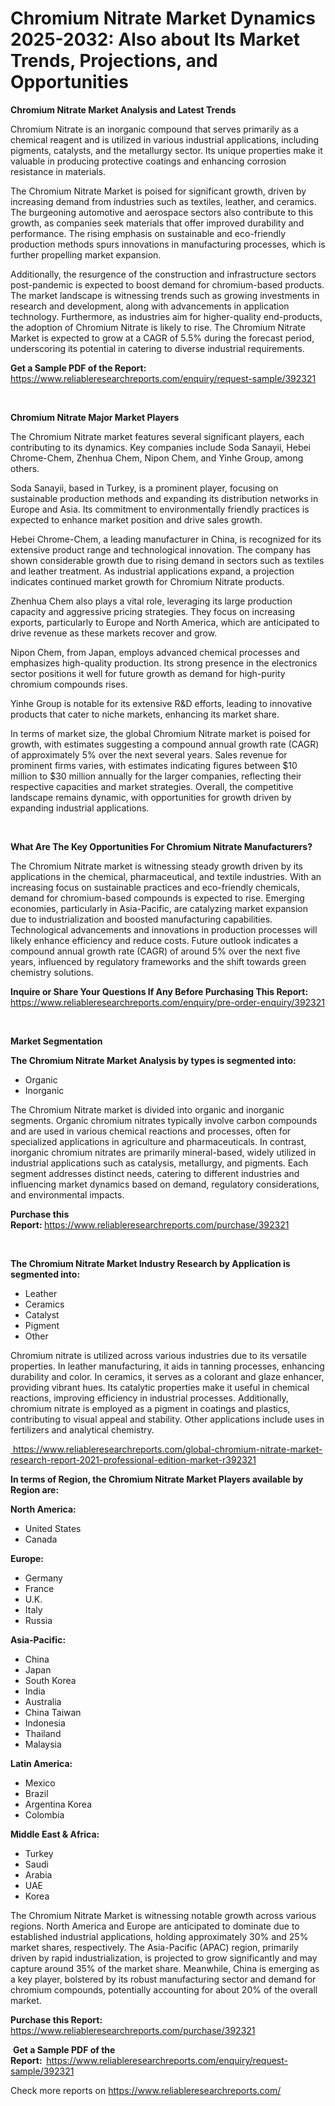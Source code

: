 <p><h1>Chromium Nitrate Market Dynamics 2025-2032: Also about Its Market Trends, Projections, and Opportunities</h1></p><p><strong>Chromium Nitrate Market Analysis and Latest Trends</strong></p>
<p><p>Chromium Nitrate is an inorganic compound that serves primarily as a chemical reagent and is utilized in various industrial applications, including pigments, catalysts, and the metallurgy sector. Its unique properties make it valuable in producing protective coatings and enhancing corrosion resistance in materials.</p><p>The Chromium Nitrate Market is poised for significant growth, driven by increasing demand from industries such as textiles, leather, and ceramics. The burgeoning automotive and aerospace sectors also contribute to this growth, as companies seek materials that offer improved durability and performance. The rising emphasis on sustainable and eco-friendly production methods spurs innovations in manufacturing processes, which is further propelling market expansion.</p><p>Additionally, the resurgence of the construction and infrastructure sectors post-pandemic is expected to boost demand for chromium-based products. The market landscape is witnessing trends such as growing investments in research and development, along with advancements in application technology. Furthermore, as industries aim for higher-quality end-products, the adoption of Chromium Nitrate is likely to rise. The Chromium Nitrate Market is expected to grow at a CAGR of 5.5% during the forecast period, underscoring its potential in catering to diverse industrial requirements.</p></p>
<p><strong>Get a Sample PDF of the Report:&nbsp;</strong> <a href="https://www.reliableresearchreports.com/enquiry/request-sample/392321?utm_campaign=2030&utm_medium=2&utm_source=Github&utm_content=ia&utm_term=29032025&utm_id=chromium-nitrate">https://www.reliableresearchreports.com/enquiry/request-sample/392321</a></p>
<p>&nbsp;</p>
<p><strong>Chromium Nitrate Major Market Players</strong></p>
<p><p>The Chromium Nitrate market features several significant players, each contributing to its dynamics. Key companies include Soda Sanayii, Hebei Chrome-Chem, Zhenhua Chem, Nipon Chem, and Yinhe Group, among others.</p><p>Soda Sanayii, based in Turkey, is a prominent player, focusing on sustainable production methods and expanding its distribution networks in Europe and Asia. Its commitment to environmentally friendly practices is expected to enhance market position and drive sales growth.</p><p>Hebei Chrome-Chem, a leading manufacturer in China, is recognized for its extensive product range and technological innovation. The company has shown considerable growth due to rising demand in sectors such as textiles and leather treatment. As industrial applications expand, a projection indicates continued market growth for Chromium Nitrate products.</p><p>Zhenhua Chem also plays a vital role, leveraging its large production capacity and aggressive pricing strategies. They focus on increasing exports, particularly to Europe and North America, which are anticipated to drive revenue as these markets recover and grow.</p><p>Nipon Chem, from Japan, employs advanced chemical processes and emphasizes high-quality production. Its strong presence in the electronics sector positions it well for future growth as demand for high-purity chromium compounds rises.</p><p>Yinhe Group is notable for its extensive R&D efforts, leading to innovative products that cater to niche markets, enhancing its market share. </p><p>In terms of market size, the global Chromium Nitrate market is poised for growth, with estimates suggesting a compound annual growth rate (CAGR) of approximately 5% over the next several years. Sales revenue for prominent firms varies, with estimates indicating figures between $10 million to $30 million annually for the larger companies, reflecting their respective capacities and market strategies. Overall, the competitive landscape remains dynamic, with opportunities for growth driven by expanding industrial applications.</p></p>
<p>&nbsp;</p>
<p><strong>What Are The Key Opportunities For Chromium Nitrate Manufacturers?</strong></p>
<p><p>The Chromium Nitrate market is witnessing steady growth driven by its applications in the chemical, pharmaceutical, and textile industries. With an increasing focus on sustainable practices and eco-friendly chemicals, demand for chromium-based compounds is expected to rise. Emerging economies, particularly in Asia-Pacific, are catalyzing market expansion due to industrialization and boosted manufacturing capabilities. Technological advancements and innovations in production processes will likely enhance efficiency and reduce costs. Future outlook indicates a compound annual growth rate (CAGR) of around 5% over the next five years, influenced by regulatory frameworks and the shift towards green chemistry solutions.</p></p>
<p><strong>Inquire or Share Your Questions If Any Before Purchasing This Report:</strong> <a href="https://www.reliableresearchreports.com/enquiry/pre-order-enquiry/392321?utm_campaign=2030&utm_medium=2&utm_source=Github&utm_content=ia&utm_term=29032025&utm_id=chromium-nitrate">https://www.reliableresearchreports.com/enquiry/pre-order-enquiry/392321</a></p>
<p>&nbsp;</p>
<p><strong>Market Segmentation</strong></p>
<p><strong>The Chromium Nitrate Market Analysis by types is segmented into:</strong></p>
<p><ul><li>Organic</li><li>Inorganic</li></ul></p>
<p><p>The Chromium Nitrate market is divided into organic and inorganic segments. Organic chromium nitrates typically involve carbon compounds and are used in various chemical reactions and processes, often for specialized applications in agriculture and pharmaceuticals. In contrast, inorganic chromium nitrates are primarily mineral-based, widely utilized in industrial applications such as catalysis, metallurgy, and pigments. Each segment addresses distinct needs, catering to different industries and influencing market dynamics based on demand, regulatory considerations, and environmental impacts.</p></p>
<p><strong>Purchase this Report:&nbsp;</strong><a href="https://www.reliableresearchreports.com/purchase/392321?utm_campaign=2030&utm_medium=2&utm_source=Github&utm_content=ia&utm_term=29032025&utm_id=chromium-nitrate">https://www.reliableresearchreports.com/purchase/392321</a></p>
<p>&nbsp;</p>
<p><strong>The Chromium Nitrate Market Industry Research by Application is segmented into:</strong></p>
<p><ul><li>Leather</li><li>Ceramics</li><li>Catalyst</li><li>Pigment</li><li>Other</li></ul></p>
<p><p>Chromium nitrate is utilized across various industries due to its versatile properties. In leather manufacturing, it aids in tanning processes, enhancing durability and color. In ceramics, it serves as a colorant and glaze enhancer, providing vibrant hues. Its catalytic properties make it useful in chemical reactions, improving efficiency in industrial processes. Additionally, chromium nitrate is employed as a pigment in coatings and plastics, contributing to visual appeal and stability. Other applications include uses in fertilizers and analytical chemistry.</p></p>
<p><a href="https://www.reliableresearchreports.com/global-chromium-nitrate-market-research-report-2021-professional-edition-market-r392321?utm_campaign=2030&utm_medium=2&utm_source=Github&utm_content=ia&utm_term=29032025&utm_id=chromium-nitrate">&nbsp;https://www.reliableresearchreports.com/global-chromium-nitrate-market-research-report-2021-professional-edition-market-r392321</a></p>
<p><strong>In terms of Region, the Chromium Nitrate Market Players available by Region are:</strong></p>
<p>
    <p> <strong> North America: </strong>
        <ul>
            <li>United States</li>
            <li>Canada</li>
        </ul>
        </p> 
    <p> <strong> Europe: </strong>
        <ul>
            <li>Germany</li>
            <li>France</li>
            <li>U.K.</li>
            <li>Italy</li>
            <li>Russia</li>
        </ul>
        </p> 
    <p> <strong> Asia-Pacific: </strong>
        <ul>
            <li>China</li>
            <li>Japan</li>
            <li>South Korea</li>
            <li>India</li>
            <li>Australia</li>
            <li>China Taiwan</li>
            <li>Indonesia</li>
            <li>Thailand</li>
            <li>Malaysia</li>
        </ul>
        </p> 
    <p> <strong> Latin America: </strong>
        <ul>
            <li>Mexico</li>
            <li>Brazil</li>
            <li>Argentina Korea</li>
            <li>Colombia</li>
        </ul>
        </p> 
    <p> <strong> Middle East & Africa: </strong>
        <ul>
            <li>Turkey</li>
            <li>Saudi</li>
            <li>Arabia</li>
            <li>UAE</li>
            <li>Korea</li>
        </ul>
    </p>
    </p>
<p><p>The Chromium Nitrate Market is witnessing notable growth across various regions. North America and Europe are anticipated to dominate due to established industrial applications, holding approximately 30% and 25% market shares, respectively. The Asia-Pacific (APAC) region, primarily driven by rapid industrialization, is projected to grow significantly and may capture around 35% of the market share. Meanwhile, China is emerging as a key player, bolstered by its robust manufacturing sector and demand for chromium compounds, potentially accounting for about 20% of the overall market.</p></p>
<p><strong>Purchase this Report: </strong><a href="https://www.reliableresearchreports.com/purchase/392321?utm_campaign=2030&utm_medium=2&utm_source=Github&utm_content=ia&utm_term=29032025&utm_id=chromium-nitrate">https://www.reliableresearchreports.com/purchase/392321</a></p>
<p>&nbsp;<strong>Get a Sample PDF of the Report:&nbsp;&nbsp;</strong><a href="https://www.reliableresearchreports.com/enquiry/request-sample/392321?utm_campaign=2030&utm_medium=2&utm_source=Github&utm_content=ia&utm_term=29032025&utm_id=chromium-nitrate">https://www.reliableresearchreports.com/enquiry/request-sample/392321</a></p>
<p><strong></strong></p>
<p>Check more reports on <a href="https://www.reliableresearchreports.com/?utm_campaign=2030&utm_medium=2&utm_source=Github&utm_content=ia&utm_term=29032025&utm_id=chromium-nitrate">https://www.reliableresearchreports.com/</a></p>
